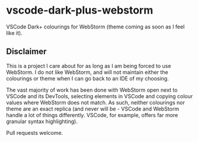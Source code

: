 # vscode-dark-plus-webstorm
VSCode Dark+ colourings for WebStorm (theme coming as soon as I feel like it).

## Disclaimer
This is a project I care about for as long as I am being forced to use WebStorm. I do not like WebStorm, and will not maintain either the colourings or theme when I can go back to an IDE of my choosing.

The vast majority of work has been done with WebStorm open next to VSCode and its DevTools, selecting elements in VSCode and copying colour values where WebStorm does not match. As such, neither colourings nor theme are an exact replica (and never will be - VSCode and WebStorm handle a lot of things differently. VSCode, for example, offers far more granular syntax highlighting).

Pull requests welcome.
